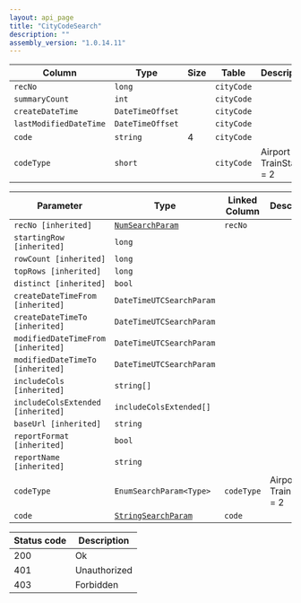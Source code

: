 ```yaml
---
layout: api_page
title: "CityCodeSearch"
description: ""
assembly_version: "1.0.14.11"
---
```




| Column | Type | Size | Table | Description |
| ------ | ---- | ---- | ----- | ----------- |
| `recNo` | `long` |  | `cityCode` | 
| `summaryCount` | `int` |  | `cityCode` | 
| `createDateTime` | `DateTimeOffset` |  | `cityCode` | 
| `lastModifiedDateTime` | `DateTimeOffset` |  | `cityCode` | 
| `code` | `string` | 4 | `cityCode` | 
| `codeType` | `short` |  | `cityCode` | Airport = 1, TrainStation = 2

| Parameter | Type | Linked Column | Description |
| --------- | ---- | ------------- | ----------- |
| `recNo [inherited]` | [`NumSearchParam`](NumSearchParam) | `recNo` | 
| `startingRow [inherited]` | `long` |  | 
| `rowCount [inherited]` | `long` |  | 
| `topRows [inherited]` | `long` |  | 
| `distinct [inherited]` | `bool` |  | 
| `createDateTimeFrom [inherited]` | `DateTimeUTCSearchParam` |  | 
| `createDateTimeTo [inherited]` | `DateTimeUTCSearchParam` |  | 
| `modifiedDateTimeFrom [inherited]` | `DateTimeUTCSearchParam` |  | 
| `modifiedDateTimeTo [inherited]` | `DateTimeUTCSearchParam` |  | 
| `includeCols [inherited]` | `string[]` |  | 
| `includeColsExtended [inherited]` | `includeColsExtended[]` |  | 
| `baseUrl [inherited]` | `string` |  | 
| `reportFormat [inherited]` | `bool` |  | 
| `reportName [inherited]` | `string` |  | 
| `codeType` | `EnumSearchParam<Type>` | `codeType` | Airport = 1, TrainStation = 2
| `code` | [`StringSearchParam`](StringSearchParam) | `code` | 

| Status code | Description |
| ----------- | ----------- |
| 200 | Ok |
| 401 | Unauthorized |
| 403 | Forbidden |


